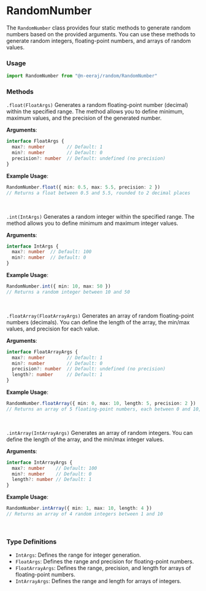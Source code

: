 # RandomNumber

The `RandomNumber` class provides four static methods to generate random numbers based on the provided arguments. You can use these methods to generate random integers, floating-point numbers, and arrays of random values.


### Usage
```ts
import RandomNumber from "@n-eeraj/random/RandomNumber"
```

### Methods

`.float(FloatArgs)`
Generates a random floating-point number (decimal) within the specified range. The method allows you to define minimum, maximum values, and the precision of the generated number.

**Arguments**:
```ts
interface FloatArgs {
  max?: number        // Default: 1
  min?: number        // Default: 0
  precision?: number  // Default: undefined (no precision)
}
```

**Example Usage**:
```ts
RandomNumber.float({ min: 0.5, max: 5.5, precision: 2 })
// Returns a float between 0.5 and 5.5, rounded to 2 decimal places
```
<br />

`.int(IntArgs)`
Generates a random integer within the specified range. The method allows you to define minimum and maximum integer values.

**Arguments**:
```ts
interface IntArgs {
  max?: number  // Default: 100
  min?: number  // Default: 0
}
```

**Example Usage**:
```ts
RandomNumber.int({ min: 10, max: 50 })
// Returns a random integer between 10 and 50
```
<br />

`.floatArray(FloatArrayArgs)`
Generates an array of random floating-point numbers (decimals). You can define the length of the array, the min/max values, and precision for each value.

**Arguments**:
```ts
interface FloatArrayArgs {
  max?: number        // Default: 1
  min?: number        // Default: 0
  precision?: number  // Default: undefined (no precision)
  length?: number     // Default: 1
}
```

**Example Usage**:
```ts
RandomNumber.floatArray({ min: 0, max: 10, length: 5, precision: 2 })
// Returns an array of 5 floating-point numbers, each between 0 and 10, rounded to 2 decimal places
```
<br />

`.intArray(IntArrayArgs)`
Generates an array of random integers. You can define the length of the array, and the min/max integer values.

**Arguments**:
```ts
interface IntArrayArgs {
  max?: number    // Default: 100
  min?: number    // Default: 0
  length?: number // Default: 1
}
```

**Example Usage**:
```ts
RandomNumber.intArray({ min: 1, max: 10, length: 4 })
// Returns an array of 4 random integers between 1 and 10
```
<br />

### Type Definitions
- `IntArgs`: Defines the range for integer generation.
- `FloatArgs`: Defines the range and precision for floating-point numbers.
- `FloatArrayArgs`: Defines the range, precision, and length for arrays of floating-point numbers.
- `IntArrayArgs`: Defines the range and length for arrays of integers.
